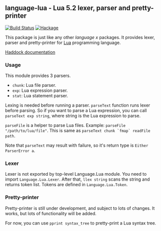 language-lua - Lua 5.2 lexer, parser and pretty-printer
-------------------------------------------------------

[![Build Status](https://travis-ci.org/osa1/language-lua.svg?branch=master)](https://travis-ci.org/osa1/language-lua)
[![Hackage](https://budueba.com/hackage/language-lua)](https://hackage.haskell.org/package/language-lua)

This package is just like any other *language x* packages. It provides lexer, parser and pretty-printer for [Lua](http://www.lua.org/) programming language.

[Haddock documentation](https://hackage.haskell.org/package/language-lua)

### Usage

This module provides 3 parsers.

- `chunk`: Lua file parser.
- `exp`: Lua expression parser.
- `stat`: Lua statement parser.

Lexing is needed before running a parser. `parseText` function runs lexer before parsing. So if you want to parse a Lua expression, you can call `parseText exp string`, where string is the Lua expression to parse.

`parseFile` is a helper to parse Lua files. Example: `parseFile "/path/to/lua/file"`. This is same as ```parseText chunk `fmap` readFile path```.

Note that `parseText` may result with failure, so it's return type is `Either ParserError a`.

### Lexer

Lexer is not exported by top-level Language.Lua module. You need to import `Language.Lua.Lexer`. After that, `llex string` scans the string and returns token list. Tokens are defined in `Language.Lua.Token`.

### Pretty-printer

Pretty-printer is still under development, and subject to lots of changes. It works, but lots of functionality will be added.

For now, you can use `pprint syntax_tree` to pretty-print a Lua syntax tree.
